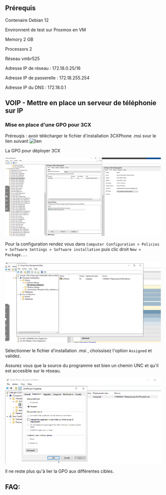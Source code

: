 ## Prérequis

Contenaire Debian 12

Environnent de test sur Proxmox en VM

  Memory 2 GB

  Processors 2

  Réseau vmbr525

  Adresse IP de réseau : 172.18.0.25/16

  Adresse IP de passerelle : 172.18.255.254

  Adresse IP du DNS : 172.18.0.1

 ## VOIP - Mettre en place un serveur de téléphonie sur IP


 ### Mise en place d'une GPO pour 3CX 

 Préreuqis : avoir télécharger le fichier d'installation 3CXPhone .msi svur le lien suivant ![lien](https://www.3cx.fr/voip-telephone/softphone/)
 
La GPO pour déployer 3CX 

![](../Ressources/S09/3cx_3.png)

Pour la configuration rendez vous dans `Computer Configuration > Policies > Software Settings > Software installation` puis clic droit `New > Package...`

![](../Ressources/S09/3cx_1.png)

Sélectionner le fichier d'installation .msi , choissisez l'option `Assigned` et validez. 

Assurez vous que la source du programme est bien un chemin UNC et qu'il est accesible sur le réseau.

![](../Ressources/S09/3cx_2.png)

Il ne reste plus qu'à lier la GPO aux différentes cibles.


## FAQ:



